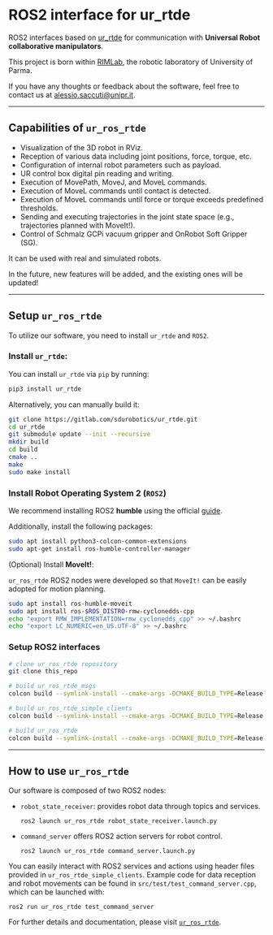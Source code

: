 # ROS2 interface for ur_rtde

ROS2 interfaces based on [ur_rtde](https://gitlab.com/sdurobotics/ur_rtde) for communication with **Universal Robot collaborative manipulators**.

This project is born within [RIMLab](https://rimlab.ce.unipr.it/), the robotic laboratory of University of Parma.

If you have any thoughts or feedback about the software, feel free to contact us at alessio.saccuti@unipr.it.

---

## Capabilities of `ur_ros_rtde`
- Visualization of the 3D robot in RViz.
- Reception of various data including joint positions, force, torque, etc.
- Configuration of internal robot parameters such as payload.
- UR control box digital pin reading and writing.
- Execution of MovePath, MoveJ, and MoveL commands.
- Execution of MoveL commands until contact is detected.
- Execution of MoveL commands until force or torque exceeds predefined thresholds.
- Sending and executing trajectories in the joint state space (e.g., trajectories planned with MoveIt!).
- Control of Schmalz GCPi vacuum gripper and OnRobot Soft Gripper (SG).

It can be used with real and simulated robots.

In the future, new features will be added, and the existing ones will be updated!

---
## Setup `ur_ros_rtde`

To utilize our software, you need to install `ur_rtde` and `ROS2`.

### Install `ur_rtde`:

  You can install `ur_rtde` via `pip` by running: 
  ```bash
  pip3 install ur_rtde
  ```

  Alternatively, you can manually build it:

  ```bash
  git clone https://gitlab.com/sdurobotics/ur_rtde.git
  cd ur_rtde
  git submodule update --init --recursive
  mkdir build
  cd build
  cmake ..
  make 
  sudo make install
  ```

### Install Robot Operating System 2 (`ROS2`)

We recommend installing ROS2 **humble** using the official [guide](https://docs.ros.org/en/humble/Installation/Ubuntu-Install-Debians.html).

Additionally, install the following packages:
  ```bash
  sudo apt install python3-colcon-common-extensions
  sudo apt-get install ros-humble-controller-manager
  ```

(Optional) Install **MoveIt!**:

`ur_ros_rtde` ROS2 nodes were developed so that `MoveIt!` can be easily adopted for motion planning.

  ```bash
  sudo apt install ros-humble-moveit
  sudo apt install ros-$ROS_DISTRO-rmw-cyclonedds-cpp
  echo "export RMW_IMPLEMENTATION=rmw_cyclonedds_cpp" >> ~/.bashrc
  echo "export LC_NUMERIC=en_US.UTF-8" >> ~/.bashrc
  ```

### Setup ROS2 interfaces
```bash
# clone ur_ros_rtde repository
git clone this_repo

# build ur_ros_rtde_msgs
colcon build --symlink-install --cmake-args -DCMAKE_BUILD_TYPE=Release --packages-select ur_ros_rtde_msgs

# build ur_ros_rtde_simple_clients
colcon build --symlink-install --cmake-args -DCMAKE_BUILD_TYPE=Release --packages-select ur_ros_rtde_simple_clients

# build ur_ros_rtde
colcon build --symlink-install --cmake-args -DCMAKE_BUILD_TYPE=Release --packages-select ur_ros_rtde
```
---
## How to use `ur_ros_rtde`

Our software is composed of two ROS2 nodes:

- `robot_state_receiver`: provides robot data through topics and services.
  ```
  ros2 launch ur_ros_rtde robot_state_receiver.launch.py
  ```

- `command_server` offers ROS2 action servers for robot control.
  ```
  ros2 launch ur_ros_rtde command_server.launch.py
  ```

You can easily interact with ROS2 services and actions using header files provided in `ur_ros_rtde_simple_clients`. Example code for data reception and robot movements can be found in `src/test/test_command_server.cpp`, which can be launched with:

```
ros2 run ur_ros_rtde test_command_server
```

For further details and documentation, please visit [`ur_ros_rtde`](https://github.com/SuperDiodo/ur_ros_rtde/tree/main/ur_ros_rtde).